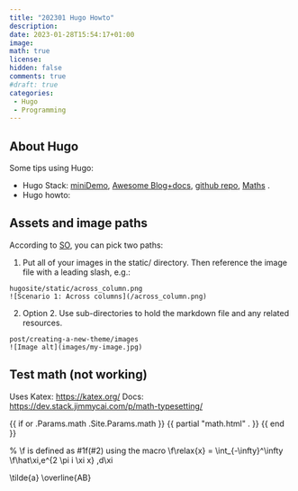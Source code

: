 ```yaml
---
title: "202301 Hugo Howto"
description:
date: 2023-01-28T15:54:17+01:00
image:
math: true
license:
hidden: false
comments: true
#draft: true
categories:
 - Hugo
 - Programming
---
```


## About Hugo

Some tips using Hugo:

* Hugo Stack: [miniDemo](https://demo.stack.jimmycai.com/), [Awesome Blog+docs](https://stack.jimmycai.com/),
  [github repo](https://github.com/CaiJimmy/hugo-theme-stack), [Maths](https://dev.stack.jimmycai.com/p/math-typesetting/) .
* Hugo howto:

## Assets and image paths


According to [SO](https://stackoverflow.com/questions/71501256/how-to-insert-an-image-in-my-post-on-hugo),
you can pick two paths:

1. Put all of your images in the static/ directory. Then reference the image file with a leading slash, e.g.:

```
hugosite/static/across_column.png
![Scenario 1: Across columns](/across_column.png)
```

2. Option 2. Use sub-directories to hold the markdown file and any related resources.

```
post/creating-a-new-theme/images
![Image alt](images/my-image.jpg)
```

## Test math (not working)

Uses Katex: https://katex.org/
Docs: https://dev.stack.jimmycai.com/p/math-typesetting/

{{ if or .Params.math .Site.Params.math }}
{{ partial "math.html" . }}
{{ end }}

% \f is defined as #1f(#2) using the macro
\f\relax{x} = \int_{-\infty}^\infty
    \f\hat\xi\,e^{2 \pi i \xi x}
    \,d\xi

\tilde{a}
\overline{AB}
